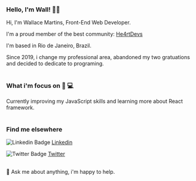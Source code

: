 ### Hello, I'm Wall! 🖖🏼

Hi, I'm Wallace Martins, Front-End Web Developer. 

I'm a proud member of the best community: [He4rtDevs](https://heartdevs.com/) 

I'm based in Rio de Janeiro, Brazil.

Since 2019, i change my professional area, abandoned my two gratuations and decided to dedicate to programing.<br><br>

### What i'm focus on 💁 💻

Currently improving my JavaScript skills and learning more about React framework.<br><br>

### Find me elsewhere

![Linkedin Badge](https://github.com/paulrobertlloyd/socialmediaicons/blob/main/linkedin-16x16.png?raw=true) [Linkedin](https://www.linkedin.com/in/wallmartins/)

![Twitter Badge](https://github.com/paulrobertlloyd/socialmediaicons/blob/main/twitter-16x16.png?raw=true) [Twitter](https://twitter.com/wall_martins1)<br><br>

💬 Ask me about anything, i'm happy to help.

